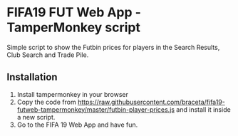 # FIFA19 FUT Web App - TamperMonkey script

Simple script to show the Futbin prices for players in the Search Results, Club Search and Trade Pile.

## Installation

  1. Install tampermonkey in your browser
  2. Copy the code from https://raw.githubusercontent.com/braceta/fifa19-futweb-tampermonkey/master/futbin-player-prices.js and install it inside a new script. 
  3. Go to the FIFA 19 Web App and have fun. 